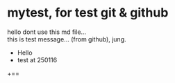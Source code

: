 # mytest, for test git & github
hello dont use this md file...<br>
this is test message... (from github), jung.<br>
 - Hello
 - test at 250116

+==
